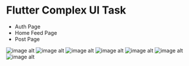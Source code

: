 # Flutter Complex UI Task
- Auth Page
- Home Feed Page
- Post Page

![image alt](https://github.com/Hrkjawad/complex_ui_task/blob/10263b885adeb9bf3b430ec9015a07f2ec105be6/Screenshot_20250413_161506.png)
![image alt](https://github.com/Hrkjawad/complex_ui_task/blob/10263b885adeb9bf3b430ec9015a07f2ec105be6/Screenshot_20250413_161533.png)
![image alt](https://github.com/Hrkjawad/complex_ui_task/blob/10263b885adeb9bf3b430ec9015a07f2ec105be6/Screenshot_20250413_161547.png)
![image alt](https://github.com/Hrkjawad/complex_ui_task/blob/10263b885adeb9bf3b430ec9015a07f2ec105be6/Screenshot_20250413_161602.png)
![image alt](https://github.com/Hrkjawad/complex_ui_task/blob/10263b885adeb9bf3b430ec9015a07f2ec105be6/Screenshot_20250413_161620.png)
![image alt](https://github.com/Hrkjawad/complex_ui_task/blob/10263b885adeb9bf3b430ec9015a07f2ec105be6/Screenshot_20250413_161643.png)
![image alt](https://github.com/Hrkjawad/complex_ui_task/blob/10263b885adeb9bf3b430ec9015a07f2ec105be6/Screenshot_20250413_161657.png)

